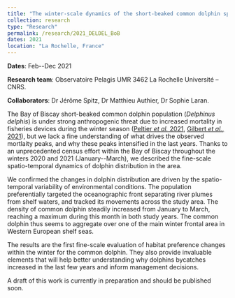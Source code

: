 ```yaml
---
title: "The winter-scale dynamics of the short-beaked common dolphin spatial distribution in the Bay of Biscay"
collection: research
type: "Research"
permalink: /research/2021_DELDEL_BoB
dates: 2021
location: "La Rochelle, France"
---
```


**Dates**: Feb--Dec 2021

**Research team**: Observatoire Pelagis UMR 3462 La Rochelle Université – CNRS. 

**Collaborators**: Dr Jérôme Spitz, Dr Matthieu Authier, Dr Sophie Laran. 

The Bay of Biscay short-beaked common dolphin population (*Delphinus delphis*) is under strong anthropogenic threat due to increased mortality in fisheries devices during the winter season ([Peltier _et al._ 2021](https://www.frontiersin.org/articles/10.3389/fmars.2021.617342/full), [Gilbert _et al._, 2021](https://www.int-res.com/abstracts/meps/v679/p195-212)), but we lack a fine understanding of what drives the observed mortlaity peaks, and why these peaks intensified in the last years. Thanks to an unprecedented census effort within the Bay of Biscay throughout the winters 2020 and 2021 (January--March), we described the fine-scale spatio-temporal dynamics of dolphin distribution in the area. 

We confirmed the changes in dolphin distribution are driven by the spatio-temporal variability of environmental conditions. The population preferentially targeted the oceanographic front separating river plumes from shelf waters, and tracked its movements across the study area. The density of common dolphin steadily increased from January to March, reaching a maximum during this month in both study years. The common dolphin thus seems to aggregate over one of the main winter frontal area in Western European shelf seas. 

The results are the first fine-scale evaluation of habitat preference changes within the winter for the common dolphin. They also provide invaluable elements that will help better understanding why dolphins bycatches increased in the last few years and inform management decisions. 

A draft of this work is currently in preparation and should be published soon. 



